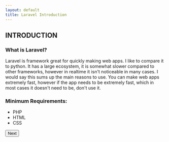```yaml
---
layout: default
title: Laravel Introduction
---
```


<h2>INTRODUCTION</h2>

<h3>What is Laravel?</h3>
Laravel is framework great for quickly making web apps. I like to compare it to python. It has a large ecosystem, it is somewhat slower compared to other frameworks, however in realtime it isn't noticeable in many cases. I would say this sums up the main reasons to use. You can make web apps extremely fast, however if the app needs to be extremely fast, which in most cases it doesn't need to be, don't use it.

<h3>Minimum Requirements:</h3>
<ul>
  <li>PHP</li>
  <li>HTML</li>
  <li>CSS</li>
</ul>

<a href="/views/laravel/quick_start"><button>Next</button></a>

